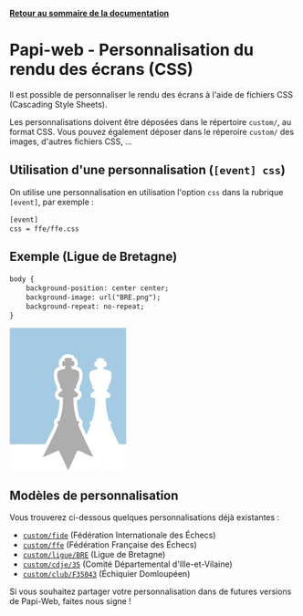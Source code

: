 **[Retour au sommaire de la documentation](../README.md)**

# Papi-web - Personnalisation du rendu des écrans (CSS)

Il est possible de personnaliser le rendu des écrans à l'aide de fichiers CSS (Cascading Style Sheets).

Les personnalisations doivent être déposées dans le répertoire `custom/`, au format CSS.  Vous pouvez également déposer dans le réperoire `custom/` des images, d'autres fichiers CSS, ...

## Utilisation d'une personnalisation (`[event] css`)

On utilise une personnalisation en utilisation l'option `css` dans la rubrique `[event]`, par exemple :

```
[event] 
css = ffe/ffe.css
```

## Exemple (Ligue de Bretagne)

```
body {
	background-position: center center;
	background-image: url("BRE.png");
	background-repeat: no-repeat;
}
```

![Ligue de Bretagne](../custom/ligue/BRE/BRE.png)

## Modèles de personnalisation

Vous trouverez ci-dessous quelques personnalisations déjà existantes :

- [`custom/fide`](../custom/fide) (Fédération Internationale des Échecs)
- [`custom/ffe`](../custom/ffe) (Fédération Française des Échecs)
- [`custom/ligue/BRE`](../custom/ligue/BRE) (Ligue de Bretagne)
- [`custom/cdje/35`](../custom/cdje/35) (Comité Départemental d'Ille-et-Vilaine)
- [`custom/club/F35043`](../custom/club/F35043) (Échiquier Domloupéen)

Si vous souhaitez partager votre personnalisation dans de futures versions de Papi-Web, faites nous signe !

